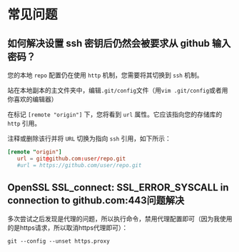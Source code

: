 # 常见问题

## 如何解决设置 ssh 密钥后仍然会被要求从 github 输入密码？

您的本地 `repo` 配置仍在使用 `http` 机制，您需要将其切换到 `ssh` 机制。

站在本地副本的主文件夹中，编辑`.git/config`文件（用`vim .git/config`或者用你喜欢的编辑器）

在标记 `[remote "origin"]` 下，您将看到 `url` 属性。它应该指向您的存储库的 `http` 引用。

注释或删除该行并将 `URL` 切换为指向 `ssh` 引用，如下所示：

```conf
[remote "origin"]
   url = git@github.com:user/repo.git
   #url = https://github.com/user/repo.git
```

## OpenSSL SSL_connect: SSL_ERROR_SYSCALL in connection to github.com:443问题解决

多次尝试之后发现是代理的问题，所以执行命令，禁用代理配置即可（因为我使用的是https请求，所以取消https代理即可）：

```
git --config --unset https.proxy
```